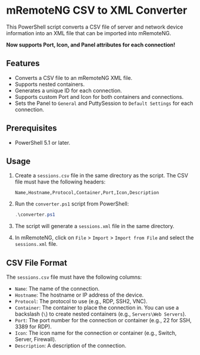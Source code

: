 # mRemoteNG CSV to XML Converter

This PowerShell script converts a CSV file of server and network device information into an XML file that can be imported into mRemoteNG.

**Now supports Port, Icon, and Panel attributes for each connection!**

## Features

*   Converts a CSV file to an mRemoteNG XML file.
*   Supports nested containers.
*   Generates a unique ID for each connection.
*   Supports custom Port and Icon for both containers and connections.
*   Sets the Panel to `General` and PuttySession to `Default Settings` for each connection.

## Prerequisites

*   PowerShell 5.1 or later.

## Usage

1.  Create a `sessions.csv` file in the same directory as the script. The CSV file must have the following headers:

    ```
    Name,Hostname,Protocol,Container,Port,Icon,Description
    ```

2.  Run the `converter.ps1` script from PowerShell:

    ```powershell
    .\converter.ps1
    ```

3.  The script will generate a `sessions.xml` file in the same directory.

4.  In mRemoteNG, click on `File` > `Import` > `Import from File` and select the `sessions.xml` file.

## CSV File Format

The `sessions.csv` file must have the following columns:

*   `Name`: The name of the connection.
*   `Hostname`: The hostname or IP address of the device.
*   `Protocol`: The protocol to use (e.g., RDP, SSH2, VNC).
*   `Container`: The container to place the connection in. You can use a backslash (`\`) to create nested containers (e.g., `Servers\Web Servers`).
*   `Port`: The port number for the connection or container (e.g., 22 for SSH, 3389 for RDP).
*   `Icon`: The icon name for the connection or container (e.g., Switch, Server, Firewall).
*   `Description`: A description of the connection.
